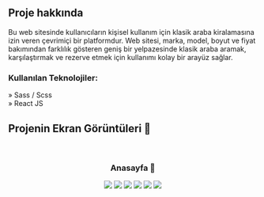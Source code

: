 
<h2>Proje hakkında</h2>

  <p>Bu web sitesinde kullanıcıların kişisel kullanım için klasik araba kiralamasına izin veren çevrimiçi bir platformdur. Web sitesi, marka, model, boyut ve fiyat bakımından farklılık gösteren geniş bir yelpazesinde klasik araba aramak, karşılaştırmak ve rezerve etmek için kullanımı kolay bir arayüz sağlar.</p>

<h3>Kullanılan Teknolojiler:</h3>

» Sass / Scss <br>
» React JS

<h2>Projenin Ekran Görüntüleri 📸</h2>
<br>
<h3 align='center'>Anasayfa 🏡</h3>

<div align='center'>
<img src='https://user-images.githubusercontent.com/126238825/230613736-0597d00d-9589-4408-bc38-ab21141b266d.png'/>
<img src='https://user-images.githubusercontent.com/126238825/230613944-cc36aab4-b628-47d9-880c-2b25681d39c4.png'/>
<img src='https://user-images.githubusercontent.com/126238825/230613994-a271feb4-1356-4612-9454-d74eed269f46.png'/>
<img src='https://user-images.githubusercontent.com/126238825/230614045-2eb1ce0f-d0cf-4460-80a2-6e70a42fa29c.png'/>
<img src='https://user-images.githubusercontent.com/126238825/230614073-bedfd95f-afeb-44da-bd76-da84dd0be011.png'/>
<img src='https://user-images.githubusercontent.com/126238825/230614108-4ac5e1ee-0f0f-4121-a0fa-00d0a2faf94d.png'/>

</div>
